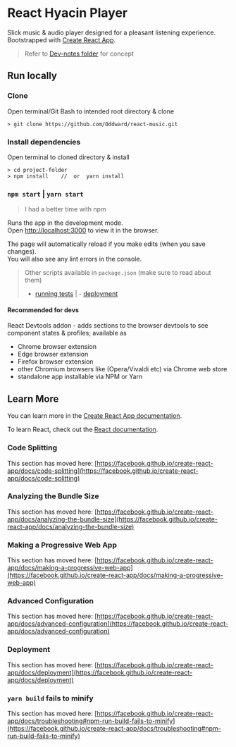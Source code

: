# React Hyacin Player

Slick music & audio player designed for a pleasant listening experience. Bootstrapped with [Create React App](https://github.com/facebook/create-react-app).

> Refer to [Dev-notes folder](https://github.com/Oddward/react-music/tree/master/dev-notes) for concept

## Run locally

### Clone

Open terminal/Git Bash to intended root directory & clone
```
> git clone https://github.com/Oddward/react-music.git
```

### Install dependencies

Open terminal to cloned directory & install
```
> cd project-folder
> npm install    //  or  yarn install
```

### `npm start` | `yarn start`

> I had a better time with npm

Runs the app in the development mode.\
Open [http://localhost:3000](http://localhost:3000) to view it in the browser.

The page will automatically reload if you make edits (when you save changes).\
You will also see any lint errors in the console.

> Other scripts available in `package.json` (make sure to read about them)
> - [running tests](https://facebook.github.io/create-react-app/docs/running-tests) | - [deployment](https://facebook.github.io/create-react-app/docs/deployment)


#### Recommended for devs
React Devtools addon - adds sections to the browser devtools to see component states & profiles; available as
- Chrome browser extension
- Edge browser extension
- Firefox browser extension
- other Chromium browsers like (Opera/Vivaldi etc) via Chrome web store
- standalone app installable via NPM or Yarn


## Learn More

You can learn more in the [Create React App documentation](https://facebook.github.io/create-react-app/docs/getting-started).

To learn React, check out the [React documentation](https://reactjs.org/).

### Code Splitting

This section has moved here: [https://facebook.github.io/create-react-app/docs/code-splitting](https://facebook.github.io/create-react-app/docs/code-splitting)

### Analyzing the Bundle Size

This section has moved here: [https://facebook.github.io/create-react-app/docs/analyzing-the-bundle-size](https://facebook.github.io/create-react-app/docs/analyzing-the-bundle-size)

### Making a Progressive Web App

This section has moved here: [https://facebook.github.io/create-react-app/docs/making-a-progressive-web-app](https://facebook.github.io/create-react-app/docs/making-a-progressive-web-app)

### Advanced Configuration

This section has moved here: [https://facebook.github.io/create-react-app/docs/advanced-configuration](https://facebook.github.io/create-react-app/docs/advanced-configuration)

### Deployment

This section has moved here: [https://facebook.github.io/create-react-app/docs/deployment](https://facebook.github.io/create-react-app/docs/deployment)

### `yarn build` fails to minify

This section has moved here: [https://facebook.github.io/create-react-app/docs/troubleshooting#npm-run-build-fails-to-minify](https://facebook.github.io/create-react-app/docs/troubleshooting#npm-run-build-fails-to-minify)
